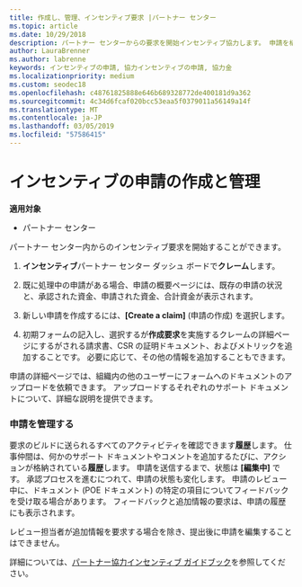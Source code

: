 ```yaml
---
title: 作成し、管理、インセンティブ要求 |パートナー センター
ms.topic: article
ms.date: 10/29/2018
description: パートナー センターからの要求を開始インセンティブ協力します。 申請を構成するすべてのアクティビティは履歴で確認できます。
author: LauraBrenner
ms.author: labrenne
keywords: インセンティブの申請, 協力インセンティブの申請, 協力金
ms.localizationpriority: medium
ms.custom: seodec18
ms.openlocfilehash: c48761825888e646b689328772de400181d9a362
ms.sourcegitcommit: 4c34d6fcaf020bcc53eaa5f0379011a56149a14f
ms.translationtype: MT
ms.contentlocale: ja-JP
ms.lasthandoff: 03/05/2019
ms.locfileid: "57586415"
---
```

# <a name="create-and-manage-an-incentives-claim"></a>インセンティブの申請の作成と管理

**適用対象**
- パートナー センター

パートナー センター内からのインセンティブ要求を開始することができます。 

1. **インセンティブ**パートナー センター ダッシュ ボードで**クレーム**します。

2.  既に処理中の申請がある場合、申請の概要ページには、既存の申請の状況と、承認された資金、申請された資金、合計資金が表示されます。

3.  新しい申請を作成するには、**[Create a claim]** (申請の作成) を選択します。

4.  初期フォームの記入し、選択するが**作成要求**を実施するクレームの詳細ページにするがされる請求書、CSR の証明ドキュメント、およびメトリックを追加することです。 必要に応じて、その他の情報を追加することもできます。

申請の詳細ページでは、組織内の他のユーザーにフォームへのドキュメントのアップロードを依頼できます。 アップロードするそれぞれのサポート ドキュメントについて、詳細な説明を提供できます。 

### <a name="manage-your-claims"></a>申請を管理する

要求のビルドに送られるすべてのアクティビティを確認できます**履歴**します。 仕事仲間は、何かのサポート ドキュメントやコメントを追加するたびに、アクションが格納されている**履歴**します。 申請を送信するまで、状態は **[編集中]** です。 承認プロセスを進むにつれて、申請の状態も変化します。 申請のレビュー中に、ドキュメント (POE ドキュメント) の特定の項目についてフィードバックを受け取る場合があります。 フィードバックと追加情報の要求は、申請の履歴にも表示されます。 

レビュー担当者が追加情報を要求する場合を除き、提出後に申請を編集することはできません。

詳細については、[パートナー協力インセンティブ ガイドブック](https://assets.microsoft.com/coop-guidebook.pdf)を参照してください。
